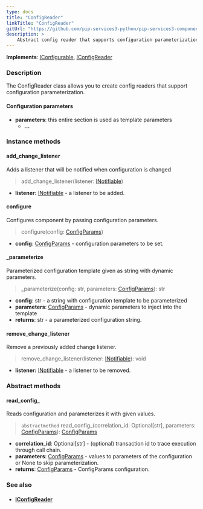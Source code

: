 ```yaml
---
type: docs
title: "ConfigReader"
linkTitle: "ConfigReader"
gitUrl: "https://github.com/pip-services3-python/pip-services3-components-python"
description: >
    Abstract config reader that supports configuration parameterization.
---
```


**Implements**: [IConfigurable](../../../commons/config/iconfigurable), [IConfigReader](../iconfig_reader)

### Description

The ConfigReader class allows you to create config readers that support configuration parameterization.

#### Configuration parameters
- **parameters**: this entire section is used as template parameters
    - **...**


### Instance methods

#### add_change_listener
Adds a listener that will be notified when configuration is changed

> add_change_listener(listener: [INotifiable](../../../commons/run/inotifiable))

- **listener:** [INotifiable](../../../commons/run/inotifiable) - a listener to be added.

#### configure
Configures component by passing configuration parameters.

>  configure(config: [ConfigParams](../../../commons/config/config_params))

- **config**: [ConfigParams](../../../commons/config/config_params) - configuration parameters to be set.


#### _parameterize
Parameterized configuration template given as string with dynamic parameters.

>  _parameterize(config: str, parameters: [ConfigParams](../../../commons/config/config_params)): str

- **config**: str - a string with configuration template to be parameterized
- **parameters**: [ConfigParams](../../../commons/config/config_params) - dynamic parameters to inject into the template
- **returns**: str - a parameterized configuration string.

#### remove_change_listener
Remove a previously added change listener.

> remove_change_listener(listener: [INotifiable](../../../commons/run/inotifiable)): void

- **listener:** [INotifiable](../../../commons/run/inotifiable) - a listener to be removed.

### Abstract methods

#### read_config_
Reads configuration and parameterizes it with given values.

> `abstractmethod` read_config_(correlation_id: Optional[str], parameters: [ConfigParams](../../../commons/config/config_params)): [ConfigParams](../../../commons/config/config_params)

- **correlation_id**: Optional[str] - (optional) transaction id to trace execution through call chain.
- **parameters**: [ConfigParams](../../../commons/config/config_params) - values to parameters of the configuration or None to skip parameterization.
- **returns**: [ConfigParams](../../../commons/config/config_params) - ConfigParams configuration.



### See also
- #### [IConfigReader](../iconfig_reader)
